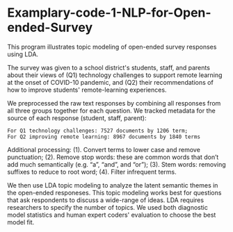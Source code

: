# Examplary-code-1-NLP-for-Open-ended-Survey

This program illustrates topic modeling of open-ended survey responses using LDA.

The survey was given to a school district's students, staff, and parents about their views of (Q1) technology challenges to support remote learning at the onset of COVID-10 pandemic, and (Q2) their recommendations of how to improve students' remote-learning experiences. 

We preprocessed the raw text responses by combining all responses from all three groups together for each question. We tracked metadata for the source of each response (student, staff, parent): 

    For Q1 technology challenges: 7527 documents by 1206 term; 
    For Q2 improving remote learning: 8967 documents by 1840 terms

Additional processing:
    (1). Convert terms to lower case and remove punctuation; 
    (2). Remove stop words: these are common words that don’t add much semantically (e.g. “a”, “and”, and “or”); 
    (3). Stem words: removing suffixes to reduce to root word; 
    (4). Filter infrequent terms.

We then use LDA topic modeling to analyze the latent semantic themes in the open-ended responeses. This topic modeling works best for questions that ask respondents to discuss a wide-range of ideas. LDA requires researchers to specify the number of topics. We used both diagnostic model statistics and human expert coders' evaluation to choose the best model fit.


